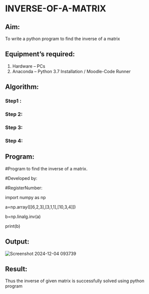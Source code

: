 # INVERSE-OF-A-MATRIX
## Aim:
To write a python program to find the inverse of a matrix
## Equipment’s required:
1. 	Hardware – PCs
2. 	Anaconda – Python 3.7 Installation / Moodle-Code Runner
## Algorithm:
### Step1 : 
### Step 2: 
### Step 3: 
### Step 4: 

## Program:
#Program to find the inverse of a matrix.

#Developed by: 

#RegisterNumber:

import numpy as np

a=np.array([[6,2,3],[3,1,1],[10,3,4]])

b=np.linalg.inv(a)

print(b)
## Output:
![Screenshot 2024-12-04 093739](https://github.com/user-attachments/assets/2d11c032-ff94-405e-9319-be793dff92a7)

## Result:
Thus the inverse of given matrix is successfully solved using python program

